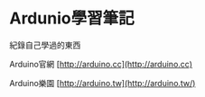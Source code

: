 # Ardunio學習筆記

紀錄自己學過的東西





Arduino官網 [http://arduino.cc](http://arduino.cc) 

Arduino樂園 [http://arduino.tw](http://arduino.tw/) 

